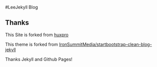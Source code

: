 #LeeJekyll Blog


## Thanks
This Site is forked from [huxpro](https://github.com/Huxpro/huxpro.github.io)

This theme is forked from [IronSummitMedia/startbootstrap-clean-blog-jekyll](https://github.com/IronSummitMedia/startbootstrap-clean-blog-jekyll)

Thanks Jekyll and Github Pages!

